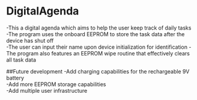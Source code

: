 # DigitalAgenda
-This a digital agenda which aims to help the user keep track of daily tasks  
-The program uses the onboard EEPROM to store the task data after the device has shut off  
-The user can input their name upon device initialization for identification 
-The program also features an EEPROM wipe routine that effectively clears all task data 

##Future development
-Add charging capabilities for the rechargeable 9V battery  
-Add more EEPROM storage capabilities  
-Add multiple user infrastructure  
